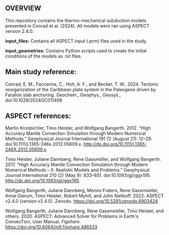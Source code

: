 ## OVERVIEW

This repository contains the thermo-mechanical subduction models presented in Conrad et al. (2024). All models were ran using ASPECT version 2.4.0. 

**input_files:**  Contains all ASPECT input (.prm) files used in the study.

**input_geometries:** Contains Python scripts used to create the initial conditions of the models as .txt files. 

## Main study reference:

Conrad, E. M., Faccenna, C., Holt, A. F., and Becker, T. W., 2024. Tectonic reorganization of the Caribbean plate system in the Paleogene driven by Farallon slab anchoring. Geochem., Geophys., Geosys., doi:10.1029/2024GC011499

## ASPECT references:

Martin Kronbichler, Timo Heister, and Wolfgang Bangerth. 2012. “High Accuracy Mantle Convection Simulation through Modern Numerical Methods.” Geophysical Journal International 191 (1) (August 21): 12–29. doi:10.1111/j.1365-246x.2012.05609.x. http://dx.doi.org/10.1111/j.1365-246X.2012.05609.x.

Timo Heister, Juliane Dannberg, Rene Gassmöller, and Wolfgang Bangerth. 2017. “High Accuracy Mantle Convection Simulation through Modern Numerical Methods – II: Realistic Models and Problems.” Geophysical Journal International 210 (2) (May 9): 833–851. doi:10.1093/gji/ggx195. http://dx.doi.org/10.1093/gji/ggx195.

Wolfgang Bangerth, Juliane Dannberg, Menno Fraters, Rene Gassmoeller, Anne Glerum, Timo Heister, Robert Myhill, and John Naliboff. 2022. ASPECT v2.4.0 (version v2.4.0). Zenodo. https://doi.org/10.5281/zenodo.6903424.

Wolfgang Bangerth, Juliane Dannberg, Rene Gassmoeller, Timo Heister, and others. 2020. ASPECT: Advanced Solver for Problems in Earth's ConvecTion, User Manual. <i>Figshare</i>. https://doi.org/10.6084/m9.figshare.486533
